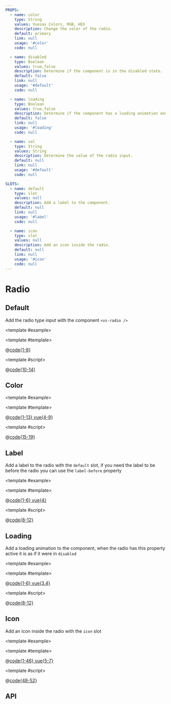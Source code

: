 ```yaml
---
PROPS:
  - name: color
    type: String
    values: Vuesax Colors, RGB, HEX
    description: Change the color of the radio.
    default: primary
    link: null
    usage: '#color'
    code: null

  - name: disabled
    type: Boolean
    values: true,false
    description: Determine if the component is in the disabled state.
    default: false
    link: null
    usage: '#default'
    code: null

  - name: loading
    type: Boolean
    values: true,false
    description: Determine if the component has a loading animation and is disabled.
    default: false
    link: null
    usage: '#loading'
    code: null

  - name: val
    type: String
    values: String
    description: Determine the value of the radio input.
    default: null
    link: null
    usage: '#default'
    code: null

SLOTS:
  - name: default
    type: slot
    values: null
    description: Add a label to the component.
    default: null
    link: null
    usage: '#label'
    code: null

  - name: icon
    type: slot
    values: null
    description: Add an icon inside the radio.
    default: null
    link: null
    usage: '#icon'
    code: null
---
```


# Radio

<card>

## Default

<docs-warn />

Add the radio type input with the component `<vs-radio />`

<template #example>
<radio-default />
</template>

<template #template>

@[code{1-8}](../.vuepress/components/radio/default.vue)

</template>

<template #script>

@[code{10-14}](../.vuepress/components/radio/default.vue)

</template>

</card>

<card>

## Color

<coloren />

<template #example>
<radio-color />
</template>

<template #template>

@[code{1-13} vue{4-9}](../.vuepress/components/radio/color.vue)

</template>

<template #script>

@[code{15-19}](../.vuepress/components/radio/color.vue)

</template>

</card>

<card>

## Label <Badge text="New"/>

Add a label to the radio with the `default` slot, if you need the label to be before the radio you can use the `label-before` property

<template #example>
<radio-label />
</template>

<template #template>

@[code{1-6} vue{4}](../.vuepress/components/radio/label.vue)

</template>

<template #script>

@[code{8-12}](../.vuepress/components/radio/label.vue)

</template>

</card>

<card>

## Loading <Badge text="New"/>

Add a loading animation to the component, when the radio has this property active it is as if it were in `disabled`

<template #example>
<radio-loading />
</template>

<template #template>

@[code{1-6} vue{3,4}](../.vuepress/components/radio/loading.vue)

</template>

<template #script>

@[code{8-12}](../.vuepress/components/radio/loading.vue)

</template>

</card>

<card>

## Icon <Badge text="New"/>

Add an icon inside the radio with the `icon` slot

<template #example>
<radio-icons />
</template>

<template #template>

@[code{1-46} vue{5-7}](../.vuepress/components/radio/icons.vue)

</template>

<template #script>

@[code{48-52}](../.vuepress/components/radio/icons.vue)

</template>

</card>

<card>

## API

</card>
